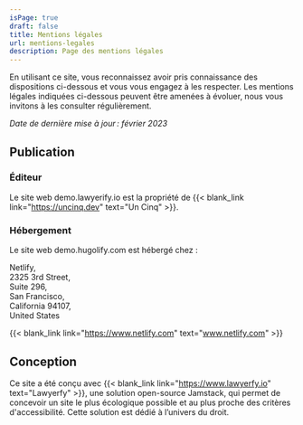 ```yaml
---
isPage: true
draft: false
title: Mentions légales
url: mentions-legales
description: Page des mentions légales
---
```

En utilisant ce site, vous reconnaissez avoir pris connaissance des dispositions ci-dessous et vous vous engagez à les respecter. Les mentions légales indiquées ci-dessous peuvent être amenées à évoluer, nous vous invitons à les consulter régulièrement.

*Date de dernière mise à jour : février 2023*

## Publication

### Éditeur

Le site web demo.lawyerify.io est la propriété de {{< blank_link link="https://uncinq.dev" text="Un Cinq" >}}.

### Hébergement

Le site web demo.hugolify.com est hébergé chez :

Netlify,\
2325 3rd Street,\
Suite 296,\
San Francisco,\
California 94107,\
United States

{{< blank_link link="https://www.netlify.com" text="www.netlify.com" >}}


## Conception

Ce site a été conçu avec {{< blank_link link="https://www.lawyerfy.io" text="Lawyerfy" >}}, une solution open-source Jamstack, qui permet de concevoir un site le plus écologique possible et au plus proche des critères d'accessibilité. Cette solution est dédié à l’univers du droit.
